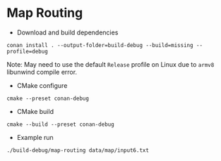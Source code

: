 # Map Routing

* Download and build dependencies
```commandline
conan install . --output-folder=build-debug --build=missing --profile=debug
```
Note: May need to use the default `Release` profile on Linux due to `armv8` libunwind compile error.

* CMake configure
```commandline
cmake --preset conan-debug
```

* CMake build
```commandline
cmake --build --preset conan-debug 
```

* Example run
```commandline
./build-debug/map-routing data/map/input6.txt 
```

